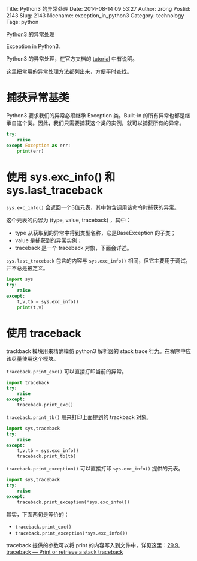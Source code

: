 Title: Python3 的异常处理
Date: 2014-08-14 09:53:27
Author: zrong
Postid: 2143
Slug: 2143
Nicename: exception_in_python3
Category: technology
Tags: python

[Python3 的异常处理](http://zengrong.net/post/2143.htm)

Exception in Python3.

Python3 的异常处理，在官方文档的 [tutorial][1] 中有说明。

这里把常用的异常处理方法都列出来，方便平时查找。

# 捕获异常基类

Python3 要求我们的异常必须继承 Exception 类。Built-in 的所有异常也都是继承自这个类。因此，我们只需要捕获这个类的实例，就可以捕获所有的异常。

``` python
try:
	raise
except Exception as err:
	print(err)
```

<!--more-->

# 使用 sys.exc_info() 和 sys.last_traceback

`sys.exc_info()` 会返回一个3值元表，其中包含调用该命令时捕获的异常。

这个元表的内容为 (type, value, traceback) ，其中：

* type 从获取到的异常中得到类型名称，它是BaseException 的子类；
* value 是捕获到的异常实例；
* traceback 是一个 traceback 对象，下面会详述。

`sys.last_traceback` 包含的内容与 `sys.exc_info()` 相同，但它主要用于调试，并不总是被定义。

``` python
import sys
try:
	raise
except:
	t,v,tb = sys.exc_info()
	print(t,v)
```

# 使用 traceback

trackback 模块用来精确模仿 python3 解析器的 stack trace 行为。在程序中应该尽量使用这个模块。

`traceback.print_exc()` 可以直接打印当前的异常。

``` python
import traceback
try:
	raise
except:
	traceback.print_exc()
```

`traceback.print_tb()` 用来打印上面提到的 trackback 对象。

``` python
import sys,traceback
try:
	raise
except:
	t,v,tb = sys.exc_info()
	traceback.print_tb(tb)
```

`traceback.print_exception()` 可以直接打印 `sys.exc_info()` 提供的元表。

``` python
import sys,traceback
try:
	raise
except:
	traceback.print_exception(*sys.exc_info())
```

其实，下面两句是等价的：

* `traceback.print_exc()`
* `traceback.print_exception(*sys.exc_info())`

traceback 提供的参数可以将 print 的内容写入到文件中，详见这里：[29.9. traceback — Print or retrieve a stack traceback][2]

[1]: https://docs.python.org/3/tutorial/errors.html
[2]: https://docs.python.org/3/library/traceback.html?highlight=print_tb#traceback.print_exc
